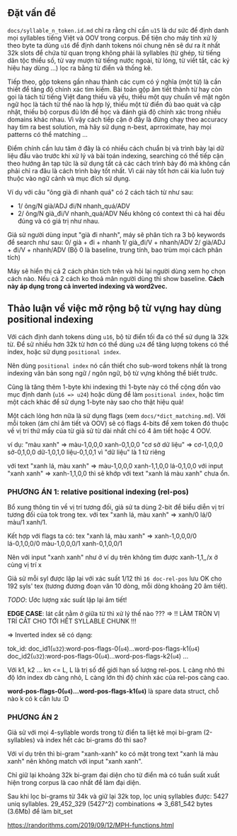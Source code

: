 ## Đặt vấn đề

`docs/syllable_n_token.id.md` chỉ ra rằng chỉ cần `u15` là dư sức để định danh mọi syllables tiếng Việt và OOV trong corpus. Để tiện cho máy tính xử lý theo byte ta dùng `u16` để định danh tokens nói chung nên sẽ dư ra ít nhất 32k slots để chứa từ quan trọng không phải là syllables (từ ghép, từ tiếng dân tộc thiểu số, từ vay mượn từ tiếng nước ngoài, từ lóng, từ viết tắt, các ký hiệu hay dùng ...) lọc ra bằng từ điển và thống kê.

Tiếp theo, gộp tokens gần nhau thành các cụm có ý nghĩa (một từ) là cần thiết để tăng độ chính xác tìm kiếm. Bài toán gộp âm tiết thành từ hay còn gọi là tách từ tiếng Việt đang thiếu và yếu, thiếu một quy chuẩn về mặt ngôn ngữ học là tách từ thế nào là hợp lý, thiếu một từ điển đủ bao quát và cập nhật, thiếu bộ corpus đủ lớn để học và đánh giá độ chính xác trong nhiều domains khác nhau. Vì vậy cách tiếp cận ở đây là đừng chạy theo accuracy hay tìm ra best solution, mà hãy sử dụng n-best, aprroximate, hay mọi patterns có thể matching ...

Điểm chính cần lưu tâm ở đây là có nhiều cách chuẩn bị và trình bày lại dữ liệu đầu vào trước khi xử lý và bài toán indexing, searching có thể tiếp cận theo hướng ăn tạp tức là sử dụng tất cả các cách trình bày đó mà không cần phải chỉ ra đâu là cách trình bày tốt nhất. Vì cái này tốt hơn cái kia luôn tuỳ thuộc vào ngữ cảnh và mục đích sử dụng.

Ví dụ với câu "ông già đi nhanh quá" có 2 cách tách từ như sau:
* 1/ ông/N già/ADJ đi/N nhanh_quá/ADV
* 2/ ông/N già_đi/V nhanh_quá/ADV
Nếu không có context thì cả hai đều đúng và có giá trị như nhau.

Giả sử người dùng input "già đi nhanh", máy sẽ phân tích ra 3 bộ keywords để search như sau:
0/ già + đi + nhanh
1/ già_đi/V + nhanh/ADV
2/ già/ADJ + đi/V + nhanh/ADV
(Bộ 0 là baseline, trung tính, bao trùm mọi cách phân tích)

Máy sẽ hiển thị cả 2 cách phân tích trên và hỏi lại người dùng xem họ chọn cách nào. Nếu cả 2 cách ko thoả mãn người dùng thì show baseline. __Cách này áp dụng trong cả inverted indexing và word2vec.__



## Thảo luận về việc mở rộng bộ từ vựng hay dùng positional indexing

Với cách định danh tokens dùng `u16`, bộ từ điển tối đa có thể sử dụng là 32k từ. Để sử nhiều hơn 32k từ hơn có thể dùng `u24` để tăng lượng tokens có thể index, hoặc sử dụng `positional index`. 

Nên dùng `positional index` nó cần thiết cho sub-word tokens nhất là trong indexing văn bản song ngữ / ngôn ngữ, bộ từ vựng không thể biết trước.

Cũng là tăng thêm 1-byte khi indexing thì 1-byte này có thể cộng dồn vào mục định danh (`u16 => u24`) hoặc dùng để làm `positional index`, hoặc tìm một cách khác để sử dụng 1-byte này sao cho thật hiệu quả!


Một cách lỏng hơn nữa là sử dụng flags (xem `docs/*dict_matching.md`). Với mỗi token (ám chỉ âm tiết và OOV) sẽ có flags 4-bits để xem token đó thuộc về vị trí thứ mấy của từ giả sử từ dài nhất chỉ có 4 âm tiết hoặc 4 OOV.

ví dụ:
"màu xanh" => màu-1,0,0,0 xanh-0,1,0,0
"cơ sở dữ liệu" => cơ-1,0,0,0 sở-0,1,0,0 dữ-1,0,1,0 liệu-0,1,0,1 vì "dữ liệu" là 1 từ riêng

với text "xanh lá, màu xanh" => màu-1,0,0,0 xanh-1,1,0,0 lá-0,1,0,0
với input "xanh xanh" => xanh-1,1,0,0 thì sẽ khớp với text "xanh lá màu xanh" chưa ổn.

### PHƯƠNG ÁN 1: relative positional indexing (rel-pos)

Bổ xung thông tin về vị trí tương đối, giả sử ta dùng 2-bit để biểu diễn vị trí tương đối của tok trong tex. với tex "xanh lá, màu xanh" => xanh/0 lá/0 màu/1 xanh/1.

Kết hợp với flags ta có: tex "xanh lá, màu xanh" 
=> xanh-1,0,0,0/0 lá-0,1,0,0/0 màu-1,0,0,0/1 xanh-0,1,0,0/1

Nên với input "xanh xanh" như ở ví dụ trên không tìm được xanh-1,1,*,*/x ở cùng vị trí x

Giả sử mỗi syl được lặp lại với xác suất 1/12 thì `16 doc-rel-pos` lưu OK cho 192 syls' tex (tương đương đoạn văn 10 dòng, mỗi dòng khoảng 20 âm tiết).

_TODO_: Ước lượng xác suất lặp lại âm tiết!

**EDGE CASE**: lát cắt nằm ở giữa từ thì xử lý thế nào ???
  => !! LÀM TRÒN VỊ TRÍ CẮT CHO TỚI HẾT SYLLABLE CHUNK !!!

=> Inverted index sẽ có dạng:

tok_id: 
  doc_id1(`u32`):word-pos-flags-0(`u4`)...word-pos-flags-k1(`u4`)
  doc_id2(`u32`):word-pos-flags-0(`u4`)...word-pos-flags-k2(`u4`)
  ...

Với k1, k2 ... kn <= L, L là trị số để giới hạn số lượng rel-pos. L càng nhỏ thì độ lớn index db càng nhỏ, L càng lớn thì độ chính xác của rel-pos càng cao. 

__word-pos-flags-0(`u4`)...word-pos-flags-k1(`u4`)__ là spare data struct, chỗ nào k có k cần lưu :D

### PHƯƠNG ÁN 2

Giả sử với mọi 4-syllable words trong từ điển ta liệt kê mọi bi-gram (2-syllables) và index hết các bi-grams đó thì sao?

Với ví dụ trên thì bi-gram "xanh-xanh" ko có mặt trong text "xanh lá màu xanh" nên không match với input "xanh xanh".

Chỉ giữ lại khoảng 32k bi-gram đại diện cho từ điển mà có tuần suất xuất hiện trong corpus là cao nhất để làm đại diện.

Sau khi lọc bi-grams từ 34k và giữ lại 32k top, lọc uniq syllables được: 5427 uniq syllables.
29_452_329 (5427^2) combinations =>
3_681_542 bytes (3.6Mb) để làm bit_set

https://randorithms.com/2019/09/12/MPH-functions.html
